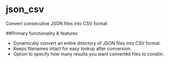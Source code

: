 # json_csv
Convert consecutive JSON files into CSV format

##Primary functionality & features
* Dynamically convert an entire directory of JSON files into CSV format.
* Keeps filenames intact for easy lookup after conversion.
* Option to specify how many results you want converted files to conatin.
